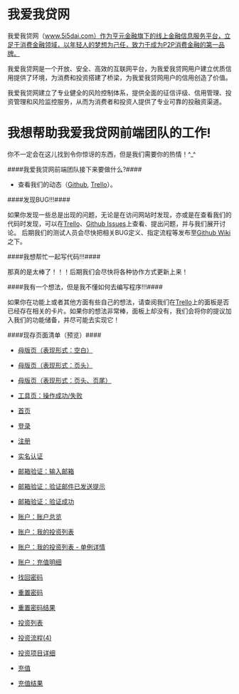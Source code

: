 我爱我贷网
=========

我爱我贷网（www.5i5dai.com）作为亨元金融旗下的线上金融信息服务平台，立足于消费金融领域，以年轻人的梦想为己任，致力于成为P2P消费金融的第一品牌。

我爱我贷网是一个开放、安全、高效的互联网平台，为我爱我贷网用户建立优质信用提供了环境，为消费和投资搭建了桥梁，为我爱我贷网用户的信用创造了价值。

我爱我贷网建立了专业健全的风险控制体系，提供全面的征信评级、信用管理、投资管理和风险监控服务，从而为消费者和投资人提供了专业可靠的投融资渠道。



我想帮助我爱我贷网前端团队的工作!
===================================

你不一定会在这儿找到令你惊讶的东西，但是我们需要你的热情！^_^



####我爱我贷网前端团队接下来要做什么?####

* 查看我们的动态（[Github](http://goo.gl/IlJTW1 '点击查看'), [Trello](http://goo.gl/ukmQjL '点击查看')）。

####发现BUG!!!####

如果你发现一些总是出现的问题，无论是在访问网站时发现，亦或是在查看我们的代码时发现，可以在[Trello](http://goo.gl/ukmQjL '点击查看')、[Github Issues](http://goo.gl/fgQhYD '点击查看')上查看、提出问题，并与我们展开讨论。
后期我们的测试人员会尽快把相关BUG定义、指定流程等发布至[Github Wiki](http://goo.gl/Xr2yxk '点击查看')之下。

####我想帮忙一起写代码!!!####

那真的是太棒了！！！后期我们会尽快将各种协作方式更新上来！

####我有一个想法，但是我不懂如何去编写程序!!!####

如果你在功能上或者其他方面有些自己的想法，请查阅我们在[Trello](http://goo.gl/ukmQjL '点击查看')上的面板是否已经存在相关的卡片。如果你的想法非常棒，面板上却没有，我们会将你的提议加入我们的功能储备，并尽可能去实现它！

####现存页面清单（预览）####

- [母版页（表现形式：空白）](http://goo.gl/FAyyNo)

- [母版页（表现形式：页头）](http://goo.gl/M7PGXN)

- [母版页（表现形式：页头、页尾）](http://goo.gl/E1Igiy)

- [工具页：操作成功/失败](http://goo.gl/jV5t29)

- [首页](http://goo.gl/kdQQ8p)

- [登录](http://goo.gl/tBBn73)

- [注册](http://goo.gl/YYy6qR)

- [实名认证](http://goo.gl/uxTswT)

- [邮箱验证：输入邮箱](http://goo.gl/LOLbuc)

- [邮箱验证：验证邮件已发送提示](http://goo.gl/Gl3wEa)

- [邮箱验证：验证成功](http://goo.gl/nQrvcx)

- [账户：账户总览](http://goo.gl/ha1MXw)

- [账户：我的投资列表](http://goo.gl/xw0NHM)

- [账户：我的投资列表 - 单例详情](http://goo.gl/wqvKaf)

- [账户：充值明细](http://goo.gl/80i5RC)

- [找回密码](http://goo.gl/42k83N)

- [重置密码](http://goo.gl/FSFhB5)

- [重置密码结果](http://goo.gl/Jc27oK)

- [投资列表](http://goo.gl/AjwZpO)

- [投资流程(4)](http://goo.gl/3qvz1j)

- [投资项目详细](http://goo.gl/WauGcB)

- [充值](http://goo.gl/bY26ZU)

- [充值结果](http://goo.gl/p8HWrv)